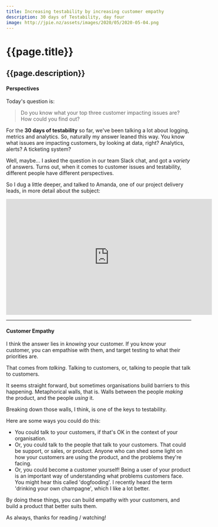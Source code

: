 ```yaml
---
title: Increasing testability by increasing customer empathy
description: 30 days of Testability, day four
image: http://jpie.nz/assets/images/2020/05/2020-05-04.png
---
```

# {{page.title}}
## {{page.description}}

#### Perspectives

Today's question is:
> Do you know what your top three customer impacting issues are? How could you find out?

For the **30 days of testability** so far, we've been talking a lot about logging, metrics and analytics.
So, naturally my answer leaned this way.
You know what issues are impacting customers, by looking at data, right? Analytics, alerts? A ticketing system?

Well, maybe... I asked the question in our team Slack chat, and got a *variety* of answers. Turns out, when it comes to customer issues and testability, different people have different perspectives.

So I dug a little deeper, and talked to Amanda, one of our project delivery leads, in more detail about the subject:
<iframe width="560" height="315" src="https://www.youtube.com/embed/9D-U3gS_aVY" frameborder="0" allow="accelerometer; autoplay; encrypted-media; gyroscope; picture-in-picture" alt="customer issues and testability" allowfullscreen></iframe>

<hr/>

#### Customer Empathy

I think the answer lies in _knowing_ your customer. If you know your customer, you can empathise with them, and target testing to what their priorities are.

That comes from *talking*. Talking to customers, or, talking to people that talk to customers.

It seems straight forward, but sometimes organisations build barriers to this happening. Metaphorical walls, that is. Walls between the people _making_ the product, and the people _using_ it.

Breaking down those walls, I think, is one of the keys to testability.

Here are some ways you could do this:
* You could talk to your customers, if that's OK in the context of your organisation.
* Or, you could talk to the people that talk to your customers. That could be support, or sales, or product. Anyone who can shed some light on how your customers are using the product, and the problems they're facing.
* Or, you could become a customer yourself! Being a user of your product is an important way of understanding what problems customers face. You might hear this called 'dogfooding'. I recently heard the term 'drinking your own champagne', which I like a lot better.

By doing these things, you can build empathy with your customers, and build a product that better suits them.

As always, thanks for reading / watching!

